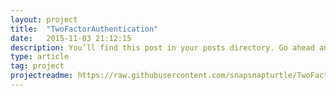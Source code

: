 ```yaml
---
layout: project
title:  "TwoFactorAuthentication"
date:   2015-11-03 21:12:15
description: You’ll find this post in your posts directory. Go ahead and edit it and re-build the site to see your changes
type: article
tag: project
projectreadme: https://raw.githubusercontent.com/snapsnapturtle/TwoFactorAuthentication/master/README.md
---
```

